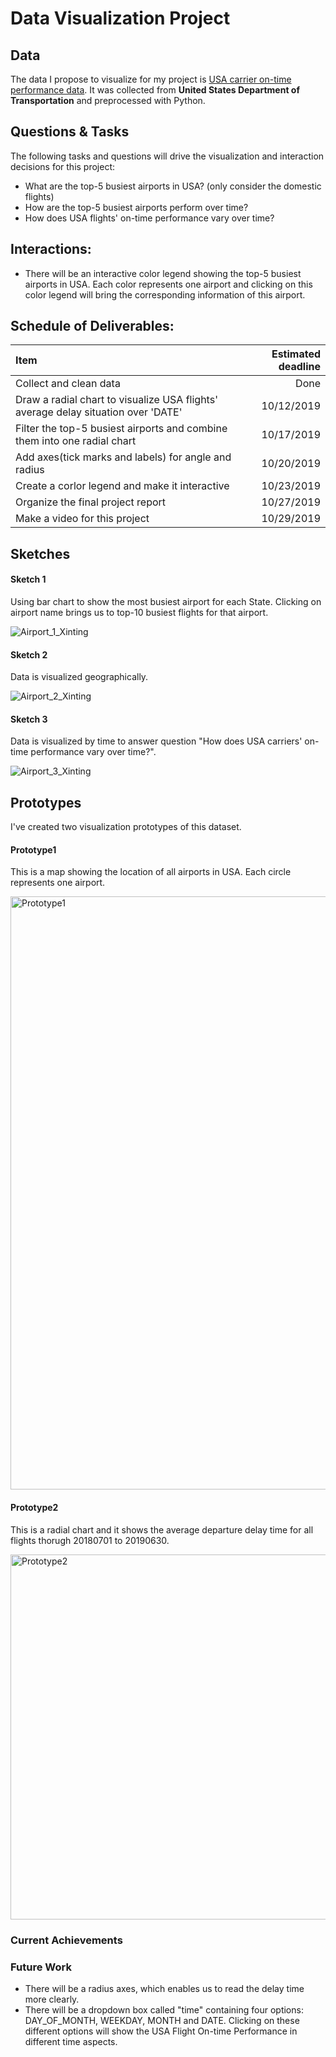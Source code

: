 # Data Visualization Project


## Data

The data I propose to visualize for my project is [USA carrier on-time performance data](https://gist.github.com/Echo226/d58e972330148cb6e55c8d4ab2496215). It was collected from **United States Department of Transportation** and preprocessed with Python.


## Questions & Tasks

The following tasks and questions will drive the visualization and interaction decisions for this project:

- What are the top-5 busiest airports in USA? (only consider the domestic flights)
- How are the top-5 busiest airports perform over time?
- How does USA flights' on-time performance vary over time?

## Interactions:

- There will be an interactive color legend showing the top-5 busiest airports in USA. Each color represents one airport and clicking on this color legend will bring the corresponding information of this airport.


## Schedule of Deliverables:
| Item                                                                                   | Estimated deadline |
| :------------------------------------------------------------------------------------- | -----------------: |
| Collect and clean data                                                                 | Done               |
| Draw a radial chart to visualize USA flights' average delay situation over 'DATE'      | 10/12/2019         |
| Filter the top-5 busiest airports and combine them into one radial chart               | 10/17/2019         |
| Add axes(tick marks and labels) for angle and radius                                   | 10/20/2019         |
| Create a corlor legend and make it interactive                                         | 10/23/2019         |
| Organize the final project report                                                      | 10/27/2019         |
| Make a video for this project                                                          | 10/29/2019         |


## Sketches

#### Sketch 1

Using bar chart to show the most busiest airport for each State. Clicking on airport name brings us to top-10  busiest flights for that airport.

![Airport_1_Xinting](https://user-images.githubusercontent.com/44983835/65616911-d34c0900-df89-11e9-8efa-417342351361.jpg)


#### Sketch 2

Data is visualized geographically.

![Airport_2_Xinting](https://user-images.githubusercontent.com/44983835/67640146-7f0caf80-f8ce-11e9-95c5-9ab227d537f5.jpg)


#### Sketch 3

Data is visualized by time to answer question "How does USA carriers' on-time performance vary over time?".

![Airport_3_Xinting](https://user-images.githubusercontent.com/44983835/67640148-8f248f00-f8ce-11e9-91f1-0713f254809b.jpg)


## Prototypes

I've created two visualization prototypes of this dataset.

#### Prototype1
This is a map showing the location of all airports in USA. Each circle represents one airport.

<img width="949" alt="Prototype1" src="https://user-images.githubusercontent.com/44983835/67640227-94360e00-f8cf-11e9-9f3e-b0dc01edc627.png">

#### Prototype2
This is a radial chart and it shows the average departure delay time for all flights thorugh 20180701 to 20190630.

<img width="584" alt="Prototype2" src="https://user-images.githubusercontent.com/44983835/67640233-a021d000-f8cf-11e9-9eb0-a6a7daf31fff.png">





### Current Achievements



### Future Work
- There will be a radius axes, which enables us to read the delay time more clearly.
- There will be a dropdown box called "time" containing four options: DAY_OF_MONTH, WEEKDAY, MONTH and DATE. Clicking on these different options will show the USA Flight On-time Performance in different time aspects.
